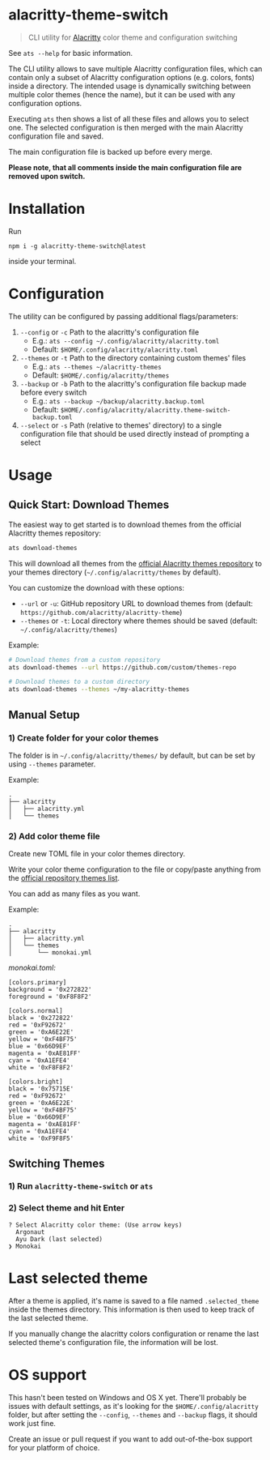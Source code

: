 # alacritty-theme-switch

> CLI utility for [Alacritty](https://github.com/jwilm/alacritty) color theme
> and configuration switching

See `ats --help` for basic information.

The CLI utility allows to save multiple Alacritty configuration files, which can
contain only a subset of Alacritty configuration options (e.g. colors, fonts)
inside a directory. The intended usage is dynamically switching between multiple
color themes (hence the name), but it can be used with any configuration
options.

Executing `ats` then shows a list of all these files and allows you to select
one. The selected configuration is then merged with the main Alacritty
configuration file and saved.

The main configuration file is backed up before every merge.

**Please note, that all comments inside the main configuration file are removed
upon switch.**

# Installation

Run

`npm i -g alacritty-theme-switch@latest`

inside your terminal.

# Configuration

The utility can be configured by passing additional flags/parameters:

1. `--config` or `-c` Path to the alacritty's configuration file
   - E.g.: `ats --config ~/.config/alacritty/alacritty.toml`
   - Default: `$HOME/.config/alacritty/alacritty.toml`
2. `--themes` or `-t` Path to the directory containing custom themes' files
   - E.g.: `ats --themes ~/alacritty-themes`
   - Default: `$HOME/.config/alacritty/themes`
3. `--backup` or `-b` Path to the alacritty's configuration file backup made
   before every switch
   - E.g.: `ats --backup ~/backup/alacritty.backup.toml`
   - Default: `$HOME/.config/alacritty/alacritty.theme-switch-backup.toml`
4. `--select` or `-s` Path (relative to themes' directory) to a single
   configuration file that should be used directly instead of prompting a select

# Usage

## Quick Start: Download Themes

The easiest way to get started is to download themes from the official Alacritty
themes repository:

```bash
ats download-themes
```

This will download all themes from the
[official Alacritty themes repository](https://github.com/alacritty/alacritty-theme)
to your themes directory (`~/.config/alacritty/themes` by default).

You can customize the download with these options:

- `--url` or `-u`: GitHub repository URL to download themes from (default:
  `https://github.com/alacritty/alacritty-theme`)
- `--themes` or `-t`: Local directory where themes should be saved (default:
  `~/.config/alacritty/themes`)

Example:

```bash
# Download themes from a custom repository
ats download-themes --url https://github.com/custom/themes-repo

# Download themes to a custom directory
ats download-themes --themes ~/my-alacritty-themes
```

## Manual Setup

### 1) Create folder for your color themes

The folder is in `~/.config/alacritty/themes/` by default, but can be set by
using `--themes` parameter.

Example:

```
.
├── alacritty
│   ├── alacritty.yml
│   └── themes
```

### 2) Add color theme file

Create new TOML file in your color themes directory.

Write your color theme configuration to the file or copy/paste anything from the
[official repository themes list](https://github.com/alacritty/alacritty/wiki/Color-schemes).

You can add as many files as you want.

Example:

```
.
├── alacritty
│   ├── alacritty.yml
│   └── themes
│       └── monokai.yml
```

_monokai.toml:_

```
[colors.primary]
background = '0x272822'
foreground = '0xF8F8F2'

[colors.normal]
black = '0x272822'
red = '0xF92672'
green = '0xA6E22E'
yellow = '0xF4BF75'
blue = '0x66D9EF'
magenta = '0xAE81FF'
cyan = '0xA1EFE4'
white = '0xF8F8F2'

[colors.bright]
black = '0x75715E'
red = '0xF92672'
green = '0xA6E22E'
yellow = '0xF4BF75'
blue = '0x66D9EF'
magenta = '0xAE81FF'
cyan = '0xA1EFE4'
white = '0xF9F8F5'
```

## Switching Themes

### 1) Run `alacritty-theme-switch` or `ats`

### 2) Select theme and hit Enter

```
? Select Alacritty color theme: (Use arrow keys)
  Argonaut
  Ayu Dark (last selected)
❯ Monokai
```

# Last selected theme

After a theme is applied, it's name is saved to a file named `.selected_theme`
inside the themes directory. This information is then used to keep track of the
last selected theme.

If you manually change the alacritty colors configuration or rename the last
selected theme's configuration file, the information will be lost.

# OS support

This hasn't been tested on Windows and OS X yet. There'll probably be issues
with default settings, as it's looking for the `$HOME/.config/alacritty` folder,
but after setting the `--config`, `--themes` and `--backup` flags, it should
work just fine.

Create an issue or pull request if you want to add out-of-the-box support for
your platform of choice.
